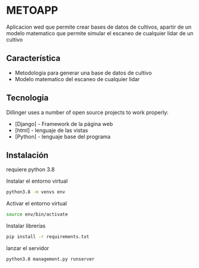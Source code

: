 # METOAPP
Aplicacion wed que permite crear bases de datos de cultivos, apartir de un modelo matematico que permite simular el escaneo de cualquier lidar de un cultivo

## Característica

- Metodologia para generar una base de datos de cultivo
- Modelo matematico del escaneo de cualquier lidar

## Tecnologia

Dillinger uses a number of open source projects to work properly:

- [Django] - Framework de la página web
- [html] - lenguaje de las vistas
- [Python] - lenguaje base del programa


## Instalación
requiere python 3.8

Instalar el entorno virtual

```sh
python3.8 -m venvs env
```

Activar el entorno virtual 

```sh
source env/bin/activate
```

Instalar librerías

```sh
pip install -r requirements.txt
```

lanzar el servidor

```sh
python3.8 management.py runserver
```
